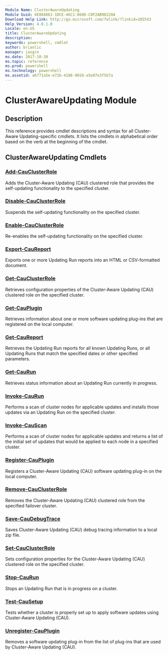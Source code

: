 ```yaml
---
Module Name: ClusterAwareUpdating
Module Guid: 4E804861-1DCE-46C1-868D-C8F2AB9D220A
Download Help Link: http://go.microsoft.com/fwlink/?linkid=285543
Help Version: 4.0.1.0
Locale: en-US
title: ClusterAwareUpdating
description: 
keywords: powershell, cmdlet
author: brianlic
manager: jasgro
ms.date: 2017-10-30
ms.topic: reference
ms.prod: powershell
ms.technology: powershell
ms.assetid: a6771a5e-e72b-4188-9658-a5e07e3f5b7a
---
```


# ClusterAwareUpdating Module
## Description
This reference provides cmdlet descriptions and syntax for all Cluster-Aware Updating-specific cmdlets. 
It lists the cmdlets in alphabetical order based on the verb at the beginning of the cmdlet.


## ClusterAwareUpdating Cmdlets
### [Add-CauClusterRole](./Add-CauClusterRole.md)
Adds the Cluster-Aware Updating (CAU) clustered role that provides the self-updating functionality to the specified cluster.

### [Disable-CauClusterRole](./Disable-CauClusterRole.md)
Suspends the self-updating functionality on the specified cluster.

### [Enable-CauClusterRole](./Enable-CauClusterRole.md)
Re-enables the self-updating functionality on the specified cluster.

### [Export-CauReport](./Export-CauReport.md)
Exports one or more Updating Run reports into an HTML or CSV-formatted document.

### [Get-CauClusterRole](./Get-CauClusterRole.md)
Retrieves configuration properties of the Cluster-Aware Updating (CAU) clustered role on the specified cluster.

### [Get-CauPlugin](./Get-CauPlugin.md)
Retrieves information about one or more software updating plug-ins that are registered on the local computer.

### [Get-CauReport](./Get-CauReport.md)
Retrieves the Updating Run reports for all known Updating Runs, or all Updating Runs that match the specified dates or other specified parameters.

### [Get-CauRun](./Get-CauRun.md)
Retrieves status information about an Updating Run currently in progress.

### [Invoke-CauRun](./Invoke-CauRun.md)
Performs a scan of cluster nodes for applicable updates and installs those updates via an Updating Run on the specified cluster.

### [Invoke-CauScan](./Invoke-CauScan.md)
Performs a scan of cluster nodes for applicable updates and returns a list of the initial set of updates that would be applied to each node in a specified cluster.

### [Register-CauPlugin](./Register-CauPlugin.md)
Registers a Cluster-Aware Updating (CAU) software updating plug-in on the local computer.

### [Remove-CauClusterRole](./Remove-CauClusterRole.md)
Removes the Cluster-Aware Updating (CAU) clustered role from the specified failover cluster.

### [Save-CauDebugTrace](./Save-CauDebugTrace.md)
Saves Cluster-Aware Updating (CAU) debug tracing information to a local zip file.

### [Set-CauClusterRole](./Set-CauClusterRole.md)
Sets configuration properties for the Cluster-Aware Updating (CAU) clustered role on the specified cluster.

### [Stop-CauRun](./Stop-CauRun.md)
Stops an Updating Run that is in progress on a cluster.

### [Test-CauSetup](./Test-CauSetup.md)
Tests whether a cluster is properly set up to apply software updates using Cluster-Aware Updating (CAU).

### [Unregister-CauPlugin](./Unregister-CauPlugin.md)
Removes a software updating plug-in from the list of plug-ins that are used by Cluster-Aware Updating (CAU).

